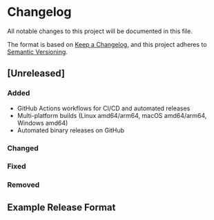# Changelog

All notable changes to this project will be documented in this file.

The format is based on [Keep a Changelog](https://keepachangelog.com/en/1.0.0/),
and this project adheres to [Semantic Versioning](https://semver.org/spec/v2.0.0.html).

## [Unreleased]

### Added
- GitHub Actions workflows for CI/CD and automated releases
- Multi-platform builds (Linux amd64/arm64, macOS amd64/arm64, Windows amd64)
- Automated binary releases on GitHub

### Changed

### Fixed

### Removed

## Example Release Format

<!-- When creating releases, follow this format:

## [1.0.0] - 2024-01-01

### Added
- New features

### Changed
- Changes in existing functionality

### Deprecated
- Soon-to-be removed features

### Removed
- Removed features

### Fixed
- Bug fixes

### Security
- Security improvements

-->